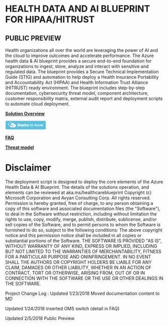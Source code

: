 

 
# HEALTH DATA AND AI BLUEPRINT FOR HIPAA/HITRUST
## PUBLIC PREVIEW

Health organizations all over the world are leveraging the power of AI and the cloud to improve outcomes and accelerate performance.  The Azure health data & AI blueprint provides a secure end-to-end foundation for organizations to ingest, store, analyze and interact with sensitive and regulated data. The blueprint provides a Secure Technical Implementation Guide (STIG) and automation to help deploy a Health Insurance Portability and Accountability Act (HIPAA) and Health Information Trust Alliance (HITRUST) ready environment.  The blueprint includes step-by-step documentation, cybersecurity threat model, component architecture, customer responsibility matrix, external audit report and deployment scripts to automate cloud deployment.

**[Solution Overview](./AzureHealthDocs.md)**

[![](./images/deploy.png)](./deployment.md)

**[FAQ](./faq.md)** 

**[Threat model](./Compliance/)**




# Disclaimer


 The deployment script is designed to deploy the core elements of the Azure Health Data & AI Blueprint. The details of the solutions operation, and elements can be reviewed at aka.ms/healthcareblueprint
Copyright (c) Microsoft Corporation and Avyan Consulting Corp. All rights reserved.
Permission is hereby granted, free of charge, to any person obtaining a copy of this software and associated documentation files (the "Software"), to deal in the Software without restriction, including without limitation the rights  to use, copy, modify, merge, publish, distribute, sublicense, and/or sell copies of the Software, and to permit persons to whom the Software is  furnished to do so, subject to the following conditions:
The above copyright notice and this permission notice shall be included in all copies or substantial portions of the Software.
THE SOFTWARE IS PROVIDED "AS IS", WITHOUT WARRANTY OF ANY KIND, EXPRESS OR IMPLIED, INCLUDING BUT NOT LIMITED TO THE WARRANTIES OF MERCHANTABILITY,  FITNESS FOR A PARTICULAR PURPOSE AND ONINFRINGEMENT. IN NO EVENT SHALL THE AUTHORS OR COPYRIGHT HOLDERS BE LIABLE FOR ANY CLAIM, DAMAGES OR OTHER LIABILITY, WHETHER IN AN ACTION OF CONTRACT, TORT OR OTHERWISE, ARISING FROM, OUT OF OR IN CONNECTION WITH THE SOFTWARE OR THE USE OR OTHER DEALINGS IN THE SOFTWARE.


Project Change Log : 
Updated 1/23/2018 Moved documentation content to MD

Updated 1/24/2018 inserted OMS switch (detail in FAQ)

Updated 2/5/2018 Public Preview



